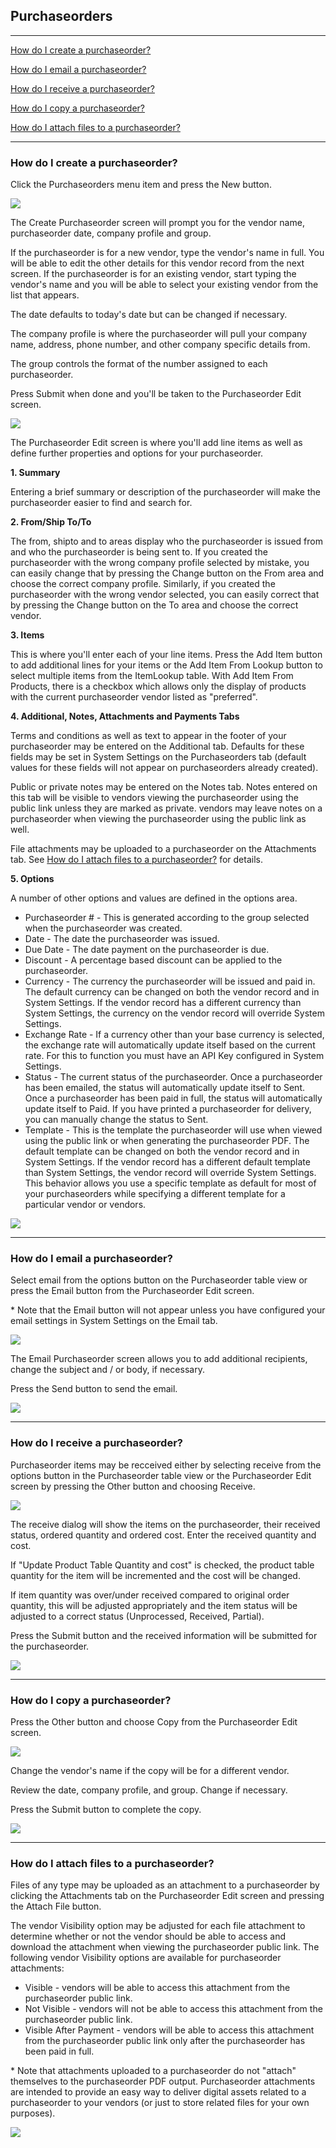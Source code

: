 Purchaseorders
---

---

[How do I create a purchaseorder?](#how-do-i-create-a-purchaseorder)

[How do I email a purchaseorder?](#how-do-i-email-a-purchaseorder)

[How do I receive a purchaseorder?](#how-do-i-receive-a-purchaseorder)

[How do I copy a purchaseorder?](#how-do-i-copy-a-purchaseorder)

[How do I attach files to a purchaseorder?](#how-do-i-attach-files-to-a-purchaseorder)

---

<a id="how-do-i-create-a-purchaseorder"></a>
### How do I create a purchaseorder?

Click the Purchaseorders menu item and press the New button.

[<img src="/img/documentation/purchaseorder_create_sm.png" class="img-responsive" />](/img/documentation/purchaseorder_create.png)

The Create Purchaseorder screen will prompt you for the vendor name,
purchaseorder date, company profile and group.

If the purchaseorder is for a new vendor, type the vendor's name in
full. You will be able to edit the other details for this vendor record
from the next screen. If the purchaseorder is for an existing vendor,
start typing the vendor's name and you will be able to select your
existing vendor from the list that appears.

The date defaults to today's date but can be changed if necessary.

The company profile is where the purchaseorder will pull your company name,
address, phone number, and other company specific details from.

The group controls the format of the number assigned to each purchaseorder.

Press Submit when done and you'll be taken to the Purchaseorder Edit screen.

[<img src="/img/documentation/purchaseorder_create2_sm.png" class="img-responsive" />](/img/documentation/purchaseorder_create2.png)

The Purchaseorder Edit screen is where you'll add line items as well as define
further properties and options for your purchaseorder.

**1. Summary**

Entering a brief summary or description of the purchaseorder will make the
purchaseorder easier to find and search for.

**2. From/Ship To/To**

The from, shipto and to areas display who the purchaseorder is issued
from and who the purchaseorder is being sent to. If you created the
purchaseorder with the wrong company profile selected by mistake, you
can easily change that by pressing the Change button on the From area
and choose the correct company profile. Similarly, if you created the
purchaseorder with the wrong vendor selected, you can easily correct
that by pressing the Change button on the To area and choose the correct
vendor.

**3. Items**

This is where you'll enter each of your line items. Press the Add Item
button to add additional lines for your items or the Add Item From
Lookup button to select multiple items from the ItemLookup table. With
Add Item From Products, there is a checkbox which allows only the
display of products with the current purchaseorder vendor listed as
"preferred".

**4. Additional, Notes, Attachments and Payments Tabs**

Terms and conditions as well as text to appear in the footer of your
purchaseorder may be entered on the Additional tab. Defaults for these fields
may be set in System Settings on the Purchaseorders tab (default values for
these fields will not appear on purchaseorders already created).

Public or private notes may be entered on the Notes tab. Notes entered
on this tab will be visible to vendors viewing the purchaseorder using the
public link unless they are marked as private. vendors may leave notes
on a purchaseorder when viewing the purchaseorder using the public link as well.

File attachments may be uploaded to a purchaseorder on the Attachments tab.
See [How do I attach files to a purchaseorder?](#how-do-i-attach-files-to-a-purchaseorder) for
details.

**5. Options**

A number of other options and values are defined in the options area.

-   Purchaseorder \# - This is generated according to the group selected when
    the purchaseorder was created.
-   Date - The date the purchaseorder was issued.
-   Due Date - The date payment on the purchaseorder is due.
-   Discount - A percentage based discount can be applied to the
    purchaseorder.
-   Currency - The currency the purchaseorder will be issued and paid in. The
    default currency can be changed on both the vendor record and in
    System Settings. If the vendor record has a different currency than
    System Settings, the currency on the vendor record will override
    System Settings.
-   Exchange Rate - If a currency other than your base currency is
    selected, the exchange rate will automatically update itself based
    on the current rate. For this to function you must have an API Key configured in System Settings.
-   Status - The current status of the purchaseorder. Once a purchaseorder has been
    emailed, the status will automatically update itself to Sent. Once
    a purchaseorder has been paid in full, the status will automatically
    update itself to Paid. If you have printed a purchaseorder for delivery,
    you can manually change the status to Sent.
-   Template - This is the template the purchaseorder will use when viewed
    using the public link or when generating the purchaseorder PDF. The
    default template can be changed on both the vendor record and in
    System Settings. If the vendor record has a different default
    template than System Settings, the vendor record will override
    System Settings. This behavior allows you use a specific template as
    default for most of your purchaseorders while specifying a different
    template for a particular vendor or vendors.

[<img src="/img/documentation/purchaseorder_edit_sm.png" class="img-responsive" />](/img/documentation/purchaseorder_edit.png)

---

<a id="how-do-i-email-a-purchaseorder"></a>
### How do I email a purchaseorder?

Select email from the options button on the Purchaseorder table view or
press the Email button from the Purchaseorder Edit screen.

\* Note that the Email button will not appear unless you have configured
your email settings in System Settings on the Email tab.

[<img src="/img/documentation/purchaseorder_email_sm.png" class="img-responsive" />](/img/documentation/purchaseorder_email.png)

The Email Purchaseorder screen allows you to add additional recipients, change
the subject and / or body, if necessary.

Press the Send button to send the email.

[<img src="/img/documentation/purchaseorder_email2_sm.png" class="img-responsive" />](/img/documentation/purchaseorder_email2.png)

---

<a id="how-do-i-receive-a-purchaseorder"></a>
### How do I receive a purchaseorder?

Purchaseorder items may be recceived either by selecting receive from
the options button in the Purchaseorder table view or the Purchaseorder
Edit screen by pressing the Other button and choosing Receive.

[<img src="/img/documentation/purchaseorder_receive_sm.png" class="img-responsive" />](/img/documentation/purchaseorder_receive.png)

The receive dialog will show the items on the purchaseorder, their
received status, ordered quantity and ordered cost. Enter the received
quantity and cost.

If "Update Product Table Quantity and cost" is checked, the product
table quantity for the item will be incremented and the cost will be
changed.

If item quantity was over/under received compared to original order
quantity, this will be adjusted appropriately and the item status will
be adjusted to a correct status (Unprocessed, Received, Partial).

Press the Submit button and the received information will be submitted
for the purchaseorder.

[<img src="/img/documentation/purchaseorder_receive2_sm.png" class="img-responsive" />](/img/documentation/purchaseorder_receive2.png)

---

<a id="how-do-i-copy-a-purchaseorder"></a>
### How do I copy a purchaseorder?

Press the Other button and choose Copy from the Purchaseorder Edit screen.

[<img src="/img/documentation/purchaseorder_copy_sm.png" class="img-responsive" />](/img/documentation/purchaseorder_copy.png)

Change the vendor's name if the copy will be for a different vendor.

Review the date, company profile, and group. Change if necessary.

Press the Submit button to complete the copy.

[<img src="/img/documentation/purchaseorder_copy2_sm.png" class="img-responsive" />](/img/documentation/purchaseorder_copy2.png)

---

<a id="how-do-i-attach-files-to-a-purchaseorder"></a>
### How do I attach files to a purchaseorder?

Files of any type may be uploaded as an attachment to a purchaseorder by
clicking the Attachments tab on the Purchaseorder Edit screen and pressing the
Attach File button.

The vendor Visibility option may be adjusted for each file attachment to
determine whether or not the vendor should be able to access and
download the attachment when viewing the purchaseorder public link. The
following vendor Visibility options are available for purchaseorder
attachments:

-   Visible - vendors will be able to access this attachment from the
    purchaseorder public link.
-   Not Visible - vendors will not be able to access this attachment
    from the purchaseorder public link.
-   Visible After Payment - vendors will be able to access this
    attachment from the purchaseorder public link only after the purchaseorder has
    been paid in full.

\* Note that attachments uploaded to a purchaseorder do not "attach"
themselves to the purchaseorder PDF output. Purchaseorder attachments are intended
to provide an easy way to deliver digital assets related to a purchaseorder
to your vendors (or just to store related files for your own purposes).

[<img src="/img/documentation/purchaseorder_attachments_sm.png" class="img-responsive" />](/img/documentation/purchaseorder_attachments.png)
